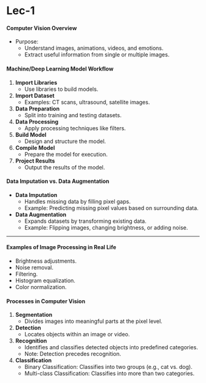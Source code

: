 # Lec-1


#### **Computer Vision Overview**
- Purpose:
  - Understand images, animations, videos, and emotions.
  - Extract useful information from single or multiple images.

#### **Machine/Deep Learning Model Workflow**
1. **Import Libraries**
   - Use libraries to build models.
2. **Import Dataset**
   - Examples: CT scans, ultrasound, satellite images.
3. **Data Preparation**
   - Split into training and testing datasets.
4. **Data Processing**
   - Apply processing techniques like filters.
5. **Build Model**
   - Design and structure the model.
6. **Compile Model**
   - Prepare the model for execution.
7. **Project Results**
   - Output the results of the model.

#### **Data Imputation vs. Data Augmentation**
- **Data Imputation**
  - Handles missing data by filling pixel gaps.
  - Example: Predicting missing pixel values based on surrounding data.
- **Data Augmentation**
  - Expands datasets by transforming existing data.
  - Example: Flipping images, changing brightness, or adding noise.

---


#### **Examples of Image Processing in Real Life**
- Brightness adjustments.
- Noise removal.
- Filtering.
- Histogram equalization.
- Color normalization.

#### **Processes in Computer Vision**
1. **Segmentation**
   - Divides images into meaningful parts at the pixel level.
2. **Detection**
   - Locates objects within an image or video.
3. **Recognition**
   - Identifies and classifies detected objects into predefined categories.
   - Note: Detection precedes recognition.
4. **Classification**
   - Binary Classification: Classifies into two groups (e.g., cat vs. dog).
   - Multi-class Classification: Classifies into more than two categories.

